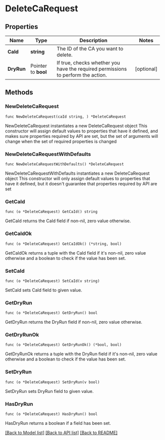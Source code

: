 # DeleteCaRequest

## Properties

Name | Type | Description | Notes
------------ | ------------- | ------------- | -------------
**CaId** | **string** | The ID of the CA you want to delete. | 
**DryRun** | Pointer to **bool** | If true, checks whether you have the required permissions to perform the action. | [optional] 

## Methods

### NewDeleteCaRequest

`func NewDeleteCaRequest(caId string, ) *DeleteCaRequest`

NewDeleteCaRequest instantiates a new DeleteCaRequest object
This constructor will assign default values to properties that have it defined,
and makes sure properties required by API are set, but the set of arguments
will change when the set of required properties is changed

### NewDeleteCaRequestWithDefaults

`func NewDeleteCaRequestWithDefaults() *DeleteCaRequest`

NewDeleteCaRequestWithDefaults instantiates a new DeleteCaRequest object
This constructor will only assign default values to properties that have it defined,
but it doesn't guarantee that properties required by API are set

### GetCaId

`func (o *DeleteCaRequest) GetCaId() string`

GetCaId returns the CaId field if non-nil, zero value otherwise.

### GetCaIdOk

`func (o *DeleteCaRequest) GetCaIdOk() (*string, bool)`

GetCaIdOk returns a tuple with the CaId field if it's non-nil, zero value otherwise
and a boolean to check if the value has been set.

### SetCaId

`func (o *DeleteCaRequest) SetCaId(v string)`

SetCaId sets CaId field to given value.


### GetDryRun

`func (o *DeleteCaRequest) GetDryRun() bool`

GetDryRun returns the DryRun field if non-nil, zero value otherwise.

### GetDryRunOk

`func (o *DeleteCaRequest) GetDryRunOk() (*bool, bool)`

GetDryRunOk returns a tuple with the DryRun field if it's non-nil, zero value otherwise
and a boolean to check if the value has been set.

### SetDryRun

`func (o *DeleteCaRequest) SetDryRun(v bool)`

SetDryRun sets DryRun field to given value.

### HasDryRun

`func (o *DeleteCaRequest) HasDryRun() bool`

HasDryRun returns a boolean if a field has been set.


[[Back to Model list]](../README.md#documentation-for-models) [[Back to API list]](../README.md#documentation-for-api-endpoints) [[Back to README]](../README.md)


